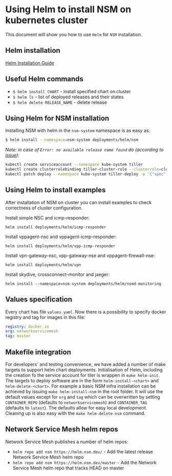 # Using Helm to install NSM on kubernetes cluster

This document will show you how to use `Helm` for `NSM` installation. 

## Helm installation
[Helm Installation Guide](https://helm.sh/docs/using_helm/#quickstart-guide)

## Useful Helm commands
* `$ helm install CHART` - install specified chart on cluster
* `$ helm ls` - list of deployed releases and their states
* `$ helm delete RELEASE_NAME` - delete release

## 

## Using Helm for NSM installation

Installing NSM with helm in the `nsm-system` namespace is as easy as:

```bash
$ helm install --namespace=nsm-system deployments/helm/nsm
```

*Note: in case of `Error: no available release name found` do (according to [issue](https://github.com/helm/helm/issues/4412)):*
```bash
kubectl create serviceaccount --namespace kube-system tiller
kubectl create clusterrolebinding tiller-cluster-rule --clusterrole=cluster-admin --serviceaccount=kube-system:tiller
kubectl patch deploy --namespace kube-system tiller-deploy -p '{"spec":{"template":{"spec":{"serviceAccount":"tiller"}}}}'
```

## Using Helm to install examples
After installation of NSM on cluster you can install examples to check correctness of cluster configuration.

Install simple NSC and icmp-responder:
```
helm install deployments/helm/icmp-responder
```

Install vppagent-nsc and vppagent-icmp-responder:
```
helm install deployments/helm/vpp-icmp-responder
```

Install vpn-gateway-nsc, vpp-gateway-nse and vppagent-firewall-nse:
```
helm install deployments/helm/vpn
```

Install skydive, crossconnect-monitor and jaeger:
```
helm install --namespace=nsm-system deployments/helm/nsmd-monitoring
```

## Values specification
Every chart has file `values.yaml`. Now there is a possibility to specify docker registry and tag for images in this file:

```yaml
registry: docker.io
org: networkservicemesh
tag: master
```

## Makefile integration

For developers' and testing convenience, we have added a number of make targets to support helm chart deployments.
Initialisation of Helm, including the creation fo the service account for tiler is wrappen in `make helm-init`.
The targets to deploy software are in the form `helm-install-<chart>` and `helm-delete-<chart>`. For example a basic NSM infra installation can be achieved by issuing `make helm-install-nsm` in the root folder. It will use the default values except for `org` and `tag` which can be overwritten by setting `CONTAINER_REPO` (defaults to `networkservicemesh`) and `CONTAINER_TAG` (defaults to `latest`). The defaults allow for easy local development. Cleaning up is also easy with the `make helm-delete-nsm` command.

## Network Service Mesh helm repos

Network Service Mesh publishes a number of helm repos:

* ```helm repo add nsm https://helm.nsm.dev/``` - Add the latest release Network Service Mesh helm repo 
* ```helm repo add nsm https://helm.nsm.dev/master``` - Add the Network Service Mesh helm repo that tracks HEAD on master
